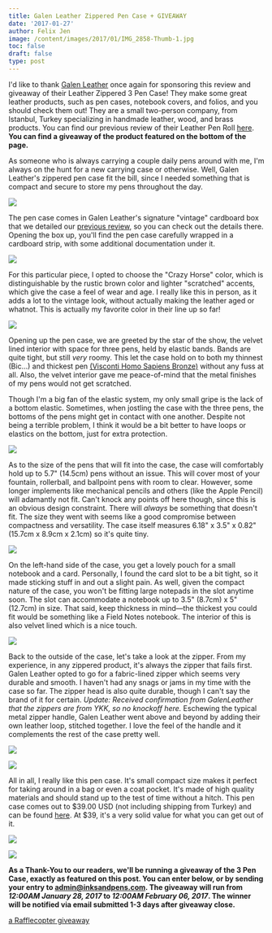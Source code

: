 ```yaml
---
title: Galen Leather Zippered Pen Case + GIVEAWAY
date: '2017-01-27'
author: Felix Jen
image: /content/images/2017/01/IMG_2858-Thumb-1.jpg
toc: false
draft: false
type: post
---
```


I'd like to thank [Galen Leather](https://www.galenleather.com/) once again for sponsoring this review and giveaway of their Leather Zippered 3 Pen Case! They make some great leather products, such as pen cases, notebook covers, and folios, and you should check them out! They are a small two-person company, from Istanbul, Turkey specializing in handmade leather, wood, and brass products. You can find our previous review of their Leather Pen Roll [here](https://www.inksandpens.com/galen-leather-pen-roll-review/). **You can find a giveaway of the product featured on the bottom of the page.**

As someone who is always carrying a couple daily pens around with me, I'm always on the hunt for a new carrying case or otherwise. Well, Galen Leather's zippered pen case fit the bill, since I needed something that is compact and secure to store my pens throughout the day. 

![](/content/images/2017/01/IMG_2854-1.jpg)

The pen case comes in Galen Leather's signature "vintage" cardboard box that we detailed our [previous review](https://www.inksandpens.com/galen-leather-pen-roll-review/), so you can check out the details there. Opening the box up, you'll find the pen case carefully wrapped in a cardboard strip, with some additional documentation under it. 

![](/content/images/2017/01/IMG_2858-1.jpg)

For this particular piece, I opted to choose the "Crazy Horse" color, which is distinguishable by the rustic brown color and lighter "scratched" accents, which give the case a feel of wear and age. I really like this in person, as it adds a lot to the vintage look, without actually making the leather aged or whatnot. This is actually my favorite color in their line up so far!

![](/content/images/2017/01/IMG_2860-1.jpg)

Opening up the pen case, we are greeted by the star of the show, the velvet lined interior with space for three pens, held by elastic bands. Bands are quite tight, but still *very* roomy. This let the case hold on to both my thinnest (Bic...) and thickest pen [(Visconti Homo Sapiens Bronze)](https://www.inksandpens.com/visconti-homo-sapiens-review/) without any fuss at all. Also, the velvet interior gave me peace-of-mind that the metal finishes of my pens would not get scratched. 

Though I'm a big fan of the elastic system, my only small gripe is the lack of a bottom elastic. Sometimes, when jostling the case with the three pens, the bottoms of the pens might get in contact with one another. Despite not being a terrible problem, I think it would be a bit better to have loops or elastics on the bottom, just for extra protection. 

![](/content/images/2017/01/IMG_2870-1.jpg)

As to the size of the pens that will fit into the case, the case will comfortably hold up to 5.7" (14.5cm) pens without an issue. This will cover most of your fountain, rollerball, and ballpoint pens with room to clear. However, some longer implements like mechanical pencils and others (like the Apple Pencil) will adamantly not fit. Can't knock any points off here though, since this is an obvious design constraint. There will *always* be something that doesn't fit. The size they went with seems like a good compromise between compactness and versatility. The case itself measures 6.18" x 3.5" x 0.82" (15.7cm x 8.9cm x 2.1cm) so it's quite tiny.

![](/content/images/2017/01/IMG_2886-1.jpg)

On the left-hand side of the case, you get a lovely pouch for a small notebook and a card. Personally, I found the card slot to be a bit tight, so it made sticking stuff in and out a slight pain. As well, given the compact nature of the case, you won't be fitting large notepads in the slot anytime soon. The slot can accommodate a notebook up to 3.5" (8.7cm) x 5" (12.7cm) in size. That said, keep thickness in mind—the thickest you could fit would be something like a Field Notes notebook. The interior of this is also velvet lined which is a nice touch.

![](/content/images/2017/01/IMG_2888-1.jpg)

Back to the outside of the case, let's take a look at the zipper. From my experience, in any zippered product, it's always the zipper that fails first. Galen Leather opted to go for a fabric-lined zipper which seems very durable and smooth. I haven't had any snags or jams in my time with the case so far. The zipper head is also quite durable, though I can't say the brand of it for certain. *Update: Received confirmation from GalenLeather that the zippers are from YKK, so no knockoff here.* Eschewing the typical metal zipper handle, Galen Leather went above and beyond by adding their own leather loop, stitched together. I love the feel of the handle and it complements the rest of the case pretty well. 

![](/content/images/2017/01/IMG_2894.jpg)

![](/content/images/2017/01/IMG_2900.jpg)

All in all, I really like this pen case. It's small compact size makes it perfect for taking around in a bag or even a coat pocket. It's made of high quality materials and should stand up to the test of time without a hitch. This pen case comes out to $39.00 USD (not including shipping from Turkey) and can be found [here](https://www.galenleather.com/collections/zippered-pen-pencil-cases). At $39, it's a very solid value for what you can get out of it.

![](/content/images/2017/01/IMG_2910.jpg)

![](/content/images/2017/01/IMG_2918.jpg)

**As a Thank-You to our readers, we'll be running a giveaway of the 3 Pen Case, exactly as featured on this post. You can enter below, or by sending your entry to admin@inksandpens.com. The giveaway will run from *12:00AM January 28, 2017* to *12:00AM February 06, 2017*. The winner will be notified via email submitted 1-3 days after giveaway close.**

<a class="rcptr" href="http://www.rafflecopter.com/rafl/display/4399051b1/" rel="nofollow" data-raflid="4399051b1" data-theme="classic" data-template="" id="rcwidget_2xevkd44">a Rafflecopter giveaway</a>
<script src="https://widget-prime.rafflecopter.com/launch.js"></script>
